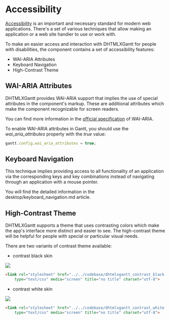 Accessibility
=================

[Accessibility](https://www.w3.org/WAI/intro/accessibility.php) is an important and necessary standard for modern web applications. 
There's a set of various techniques that allow making an application or a web site handier to use or work with. 

To make an easier access and interaction with DHTMLXGantt for people with disabilities, the component contains a set of accessibility features:

- WAI-ARIA Attributes
- Keyboard  Navigation
- High-Сontrast Theme

WAI-ARIA Attributes
----------------------

DHTMLXGantt provides WAI-ARIA support that implies the use of special attributes in the component's markup.
These are additional attributes which make the component recognizable for screen readers. 

You can find more information in the [official specification](https://www.w3.org/WAI/intro/aria) of WAI-ARIA.

To enable WAI-ARIA attributes in Gantt, you should use the *wai_aria_attributes* property with the *true* value:

~~~js
gantt.config.wai_aria_attributes = true;
~~~

Keyboard Navigation
-------------------

This technique implies providing access to all functionality of an application via the corresponding keys and key combinations
instead of navigating through an application with a mouse pointer.  

You will find the detailed information in the desktop/keyboard_navigation.md article.

High-Сontrast Theme
--------------------

DHTMLXGantt supports a theme that uses contrasting colors which make the app's interface more distinct and easier to see.
The high-contrast theme will be helpful for people with special or particular visual needs.

There are two variants of contrast theme available: 

- contrast black skin

<img src="desktop/contrast_black_skin.png">

~~~html
<link rel="stylesheet" href="../../codebase/dhtmlxgantt_contrast_black.css" 
	type="text/css" media="screen" title="no title" charset="utf-8">
~~~

- contrast white skin

<img src="desktop/contrast_white_skin.png">

~~~html
<link rel="stylesheet" href="../../codebase/dhtmlxgantt_contrast_white.css" 
    type="text/css" media="screen" title="no title" charset="utf-8">
~~~
